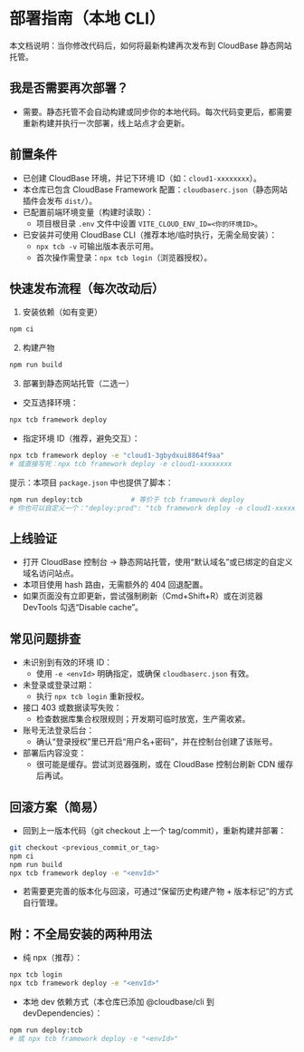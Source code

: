 # 部署指南（本地 CLI）

本文档说明：当你修改代码后，如何将最新构建再次发布到 CloudBase 静态网站托管。

## 我是否需要再次部署？
- 需要。静态托管不会自动构建或同步你的本地代码。每次代码变更后，都需要重新构建并执行一次部署，线上站点才会更新。

## 前置条件
- 已创建 CloudBase 环境，并记下环境 ID（如：`cloud1-xxxxxxxx`）。
- 本仓库已包含 CloudBase Framework 配置：`cloudbaserc.json`（静态网站插件会发布 `dist/`）。
- 已配置前端环境变量（构建时读取）：
  - 项目根目录 `.env` 文件中设置 `VITE_CLOUD_ENV_ID=<你的环境ID>`。
- 已安装并可使用 CloudBase CLI（推荐本地/临时执行，无需全局安装）：
  - `npx tcb -v` 可输出版本表示可用。
  - 首次操作需登录：`npx tcb login`（浏览器授权）。

## 快速发布流程（每次改动后）
1) 安装依赖（如有变更）
```bash
npm ci
```
2) 构建产物
```bash
npm run build
```
3) 部署到静态网站托管（二选一）
- 交互选择环境：
```bash
npx tcb framework deploy
```
- 指定环境 ID（推荐，避免交互）：
```bash
npx tcb framework deploy -e "cloud1-3gbydxui8864f9aa"
# 或直接写死：npx tcb framework deploy -e cloud1-xxxxxxxx
```

提示：本项目 `package.json` 中也提供了脚本：
```bash
npm run deploy:tcb            # 等价于 tcb framework deploy
# 你也可以自定义一个："deploy:prod": "tcb framework deploy -e cloud1-xxxxxxxx"
```

## 上线验证
- 打开 CloudBase 控制台 → 静态网站托管，使用“默认域名”或已绑定的自定义域名访问站点。
- 本项目使用 hash 路由，无需额外的 404 回退配置。
- 如果页面没有立即更新，尝试强制刷新（Cmd+Shift+R）或在浏览器 DevTools 勾选“Disable cache”。

## 常见问题排查
- 未识别到有效的环境 ID：
  - 使用 `-e <envId>` 明确指定，或确保 `cloudbaserc.json` 有效。
- 未登录或登录过期：
  - 执行 `npx tcb login` 重新授权。
- 接口 403 或数据读写失败：
  - 检查数据库集合权限规则；开发期可临时放宽，生产需收紧。
- 账号无法登录后台：
  - 确认“登录授权”里已开启“用户名+密码”，并在控制台创建了该账号。
- 部署后内容没变：
  - 很可能是缓存。尝试浏览器强刷，或在 CloudBase 控制台刷新 CDN 缓存后再试。

## 回滚方案（简易）
- 回到上一版本代码（git checkout 上一个 tag/commit），重新构建并部署：
```bash
git checkout <previous_commit_or_tag>
npm ci
npm run build
npx tcb framework deploy -e "<envId>"
```
- 若需要更完善的版本化与回滚，可通过“保留历史构建产物 + 版本标记”的方式自行管理。

## 附：不全局安装的两种用法
- 纯 npx（推荐）：
```bash
npx tcb login
npx tcb framework deploy -e "<envId>"
```
- 本地 dev 依赖方式（本仓库已添加 @cloudbase/cli 到 devDependencies）：
```bash
npm run deploy:tcb
# 或 npx tcb framework deploy -e "<envId>"
```

